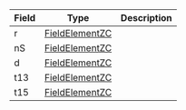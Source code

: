 

| Field | Type | Description |
|--|--|--|
| r |  [FieldElementZC](/idl/types/FieldElementZC) |  |
| nS |  [FieldElementZC](/idl/types/FieldElementZC) |  |
| d |  [FieldElementZC](/idl/types/FieldElementZC) |  |
| t13 |  [FieldElementZC](/idl/types/FieldElementZC) |  |
| t15 |  [FieldElementZC](/idl/types/FieldElementZC) |  |
